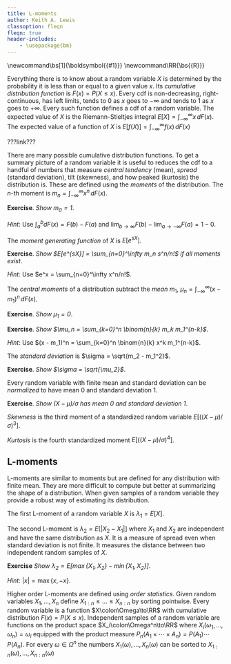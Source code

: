 ```yaml
---
title: L-moments
author: Keith A. Lewis
classoption: fleqn
fleqn: true
header-includes:
	- \usepackage{bm}
---
```

\newcommand\bs[1]{\boldsymbol{{#1}}}
\newcommand\RR{\bs{{R}}}

Everything there is to know about a random variable $X$ is
determined by the probability it is less than or equal to a given value $x$.
Its _cumulative distribution function_ is $F(x) = P(X\le x)$.
Every cdf is non-decreasing, right-continuous, has left limits, tends to 0 as $x$
goes to $-\infty$ and tends to 1 as $x$ goes to $+\infty$.
Every such function defines a cdf of a random variable.
The expected value of $X$ is the Riemann-Stieltjes integral
$E[X] = \int_{-\infty}^\infty x\,dF(x)$.
The expected value of a function of $X$ is $E[f(X)] = \int_{-\infty}^\infty f(x)\,dF(x)$

???link???

There are many possible cumulative distribution functions. To get a summary picture of
a random variable it is useful to reduces the cdf to a 
handful of numbers that measure _central tendency_ (mean),
_spread_ (standard deviation), tilt (skewness), and how peaked (kurtosis)
the distribution is.
These are defined using the _moments_ of the distribution.
The $n$-th moment is $m_n = \int_{-\infty}^\infty x^n\,dF(x)$.

__Exercise__. _Show $m_0 = 1$_.

_Hint_: Use $\int_a^b dF(x) = F(b) - F(a)$
and $\lim_{b\to\infty}F(b) - \lim_{a\to -\infty}F(a) = 1 - 0$.

The _moment generating function_ of $X$ is $E[e^{sX}]$.

__Exercise__. _Show $E[e^{sX}] = \sum_{n=0}^\infty m_n s^n/n!$ if all moments exist_.

_Hint_: Use $e^x = \sum_{n=0}^\infty x^n/n!$.

The _central moments_ of a distribution subtract the _mean_ $m_1$,
$\mu_n = \int_{-\infty}^\infty (x - m_1)^n\,dF(x)$.

__Exercise__. _Show $\mu_1 = 0$_.

__Exercise__. _Show $\mu_n = \sum_{k=0}^n \binom{n}{k} m_k m_1^{n-k}$_.

_Hint_: Use $(x - m_1)^n = \sum_{k=0}^n \binom{n}{k} x^k m_1^{n-k}$.

The _standard deviation_ is $\sigma = \sqrt{m_2 - m_1^2}$.

__Exercise__. _Show $\sigma = \sqrt{\mu_2}$_.

Every random variable with finite mean and standard deviation can
be _normalized_ to have mean 0 and standard deviation 1.

__Exercise__. _Show $(X - \mu)/\sigma$ has mean 0 and standard deviation 1_.

_Skewness_ is the third moment of a standardized random variable
$E[((X - \mu)/\sigma)^3]$.

_Kurtosis_ is the fourth standardized moment $E[((X - \mu)/\sigma)^4]$.

## L-moments

L-moments are similar to moments but are defined for any distribution with finite mean.
They are more difficult to compute but better at summarizing the shape of a distribution.
When given samples of a random variable they provide a robust way
of estimating its distribution.

The first L-moment of a random variable $X$ is $\lambda_1 = E[X]$.

The second L-moment is $\lambda_2 = E[|X_2 - X_1|]$ where $X_1$ and $X_2$ are independent
and have the same distribution as $X$. It is a measure of spread even
when standard deviation is not finite. It measures the distance between two independent random
samples of $X$.

__Exercise__ _Show $\lambda_2 = E[\max\{X_1,X_2\} - \min\{X_1,X_2\}]$_.

_Hint_: $|x| = \max\{x,-x\}$.

Higher order L-moments are defined using _order statistics_. Given
random variables $X_1,\ldots,X_n$ define 
$X_{1:n}\le\ldots\le X_{n:n}$ by sorting pointwise. Every random variable
is a function $X\colon\Omega\to\RR$ with cumulative distribution $F(x) = P(X\le x)$.
Independent samples of a
random variable are functions on the product space $X_i\colon\Omega^n\to\RR$
where $X_i(\omega_1,\ldots,\omega_n) = \omega_i$ equipped with the product
measure $P_n(A_1\times\cdots\times A_n) = P(A_1)\cdots P(A_n)$.
For every $\omega\in\Omega^n$ the numbers $X_1(\omega), \dots, X_n(\omega)$
can be sorted to $X_{1:n}(\omega),\ldots,X_{n:n}(\omega)$
